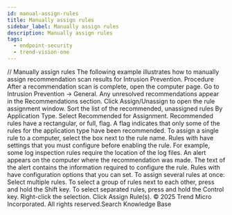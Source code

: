 ```yaml
---
id: manual-assign-rules
title: Manually assign rules
sidebar_label: Manually assign rules
description: Manually assign rules
tags:
  - endpoint-security
  - trend-vision-one
---
```


/*<![CDATA[*/ $('#title').html($('meta[name=map-description]').attr('content')); /*]]>*/ Manually assign rules The following example illustrates how to manually assign recommendation scan results for Intrusion Prevention. Procedure After a recommendation scan is complete, open the computer page. Go to Intrusion Prevention → General. Any unresolved recommendations appear in the Recommendations section. Click Assign/Unassign to open the rule assignment window. Sort the list of the recommended, unassigned rules By Application Type. Select Recommended for Assignment. Recommended rules have a rectangular, or full, flag. A flag indicates that only some of the rules for the application type have been recommended. To assign a single rule to a computer, select the box next to the rule name. Rules with have settings that you must configure before enabling the rule. For example, some log inspection rules require the location of the log files. An alert appears on the computer where the recommendation was made. The text of the alert contains the information required to configure the rule. Rules with have configuration options that you can set. To assign several rules at once: Select multiple rules. To select a group of rules next to each other, press and hold the Shift key. To select separated rules, press and hold the Control key. Right-click the selection. Click Assign Rule(s). © 2025 Trend Micro Incorporated. All rights reserved.Search Knowledge Base